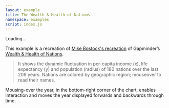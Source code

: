 ```yaml
---
layout: example
title: The Wealth & Health of Nations
namespace: examples
script: index.js
---
```

<style>@import "index.css";</style>

<div id="wealth-and-health-of-nations">Loading...</div>

This example is a recreation of [Mike Bostock's recreation](http://bost.ocks.org/mike/nations/) of Gapminder’s [Wealth &amp; Health of Nations](http://www.gapminder.org/world/).

> It shows the dynamic fluctuation in per-capita income (x), life expectancy (y) and population (radius) of 180 nations over the last 209 years. Nations are colored by geographic region; mouseover to read their names.

Mousing-over the year, in the bottom-right corner of the chart, enables interaction and moves the year displayed forwards and backwards through time.
